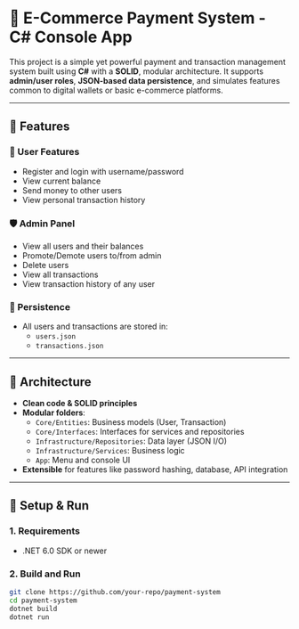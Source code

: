 # 🛒 E-Commerce Payment System - C# Console App

This project is a simple yet powerful payment and transaction management system built using **C#** with a **SOLID**, modular architecture. It supports **admin/user roles**, **JSON-based data persistence**, and simulates features common to digital wallets or basic e-commerce platforms.

---

## 🚀 Features

### 👤 User Features
- Register and login with username/password
- View current balance
- Send money to other users
- View personal transaction history

### 🛡️ Admin Panel
- View all users and their balances
- Promote/Demote users to/from admin
- Delete users
- View all transactions
- View transaction history of any user

### 💾 Persistence
- All users and transactions are stored in:
  - `users.json`
  - `transactions.json`

---

## 🧱 Architecture

- **Clean code & SOLID principles**
- **Modular folders**:
  - `Core/Entities`: Business models (User, Transaction)
  - `Core/Interfaces`: Interfaces for services and repositories
  - `Infrastructure/Repositories`: Data layer (JSON I/O)
  - `Infrastructure/Services`: Business logic
  - `App`: Menu and console UI
- **Extensible** for features like password hashing, database, API integration

---

## 🔧 Setup & Run

### 1. Requirements
- .NET 6.0 SDK or newer

### 2. Build and Run

```bash
git clone https://github.com/your-repo/payment-system
cd payment-system
dotnet build
dotnet run
```
